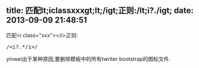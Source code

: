 title: 匹配lt;iclassxxxgt;lt;/igt;正则:/lt;i?./igt;
date: 2013-09-09 21:48:51
---

<p>
	匹配&lt;i class="xxx"&gt;&lt;/i&gt;正则:
</p>
<p>
<pre class="brush:php;">/&lt;i?.*/i&gt;/</pre>
yinwei出于某种原因,要删除模板中的所有twriter bootstrap的图标文件.
</p>